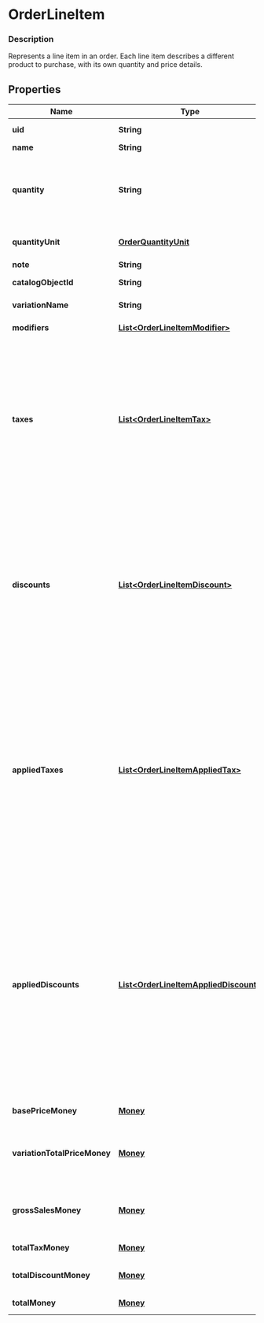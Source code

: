 
# OrderLineItem

### Description

Represents a line item in an order. Each line item describes a different product to purchase, with its own quantity and price details.

## Properties
Name | Type | Description | Notes
------------ | ------------- | ------------- | -------------
**uid** | **String** | Unique ID that identifies the line item only within this order. |  [optional]
**name** | **String** | The name of the line item. |  [optional]
**quantity** | **String** | The quantity purchased, formatted as a decimal number. For example: &#x60;\&quot;3\&quot;&#x60;.  Line items with a &#x60;quantity_unit&#x60; can have non-integer quantities. For example: &#x60;\&quot;1.70000\&quot;&#x60;. | 
**quantityUnit** | [**OrderQuantityUnit**](OrderQuantityUnit.md) | The unit and precision that this line item&#39;s quantity is measured in. |  [optional]
**note** | **String** | The note of the line item. |  [optional]
**catalogObjectId** | **String** | The [CatalogItemVariation](#type-catalogitemvariation) id applied to this line item. |  [optional]
**variationName** | **String** | The name of the variation applied to this line item. |  [optional]
**modifiers** | [**List&lt;OrderLineItemModifier&gt;**](OrderLineItemModifier.md) | The [CatalogModifier](#type-catalogmodifier)s applied to this line item. |  [optional]
**taxes** | [**List&lt;OrderLineItemTax&gt;**](OrderLineItemTax.md) | A list of taxes applied to this line item. On read or retrieve, this list includes both item-level taxes and any order-level taxes apportioned to this item. When creating an Order, set your item-level taxes in this list.  This field has been deprecated in favour of &#x60;applied_taxes&#x60;. Usage of both this field and &#x60;applied_taxes&#x60; when creating an order will result in an error. Usage of this field when sending requests to the UpdateOrder endpoint will result in an error. |  [optional]
**discounts** | [**List&lt;OrderLineItemDiscount&gt;**](OrderLineItemDiscount.md) | A list of discounts applied to this line item. On read or retrieve, this list includes both item-level discounts and any order-level discounts apportioned to this item. When creating an Order, set your item-level discounts in this list.  This field has been deprecated in favour of &#x60;applied_discounts&#x60;. Usage of both this field and &#x60;applied_discounts&#x60; when creating an order will result in an error. Usage of this field when sending requests to the UpdateOrder endpoint will result in an error. |  [optional]
**appliedTaxes** | [**List&lt;OrderLineItemAppliedTax&gt;**](OrderLineItemAppliedTax.md) | The list of references to taxes applied to this line item. Each &#x60;OrderLineItemAppliedTax&#x60; has a &#x60;tax_uid&#x60; that references the &#x60;uid&#x60; of a top-level &#x60;OrderLineItemTax&#x60; applied to the line item. On reads, the amount applied is populated.  An &#x60;OrderLineItemAppliedTax&#x60; will be automatically created on every line item for all &#x60;ORDER&#x60; scoped taxes added to the order. &#x60;OrderLineItemAppliedTax&#x60; records for &#x60;LINE_ITEM&#x60; scoped taxes must be added in requests for the tax to apply to any line items.  To change the amount of a tax, modify the referenced top-level tax. |  [optional]
**appliedDiscounts** | [**List&lt;OrderLineItemAppliedDiscount&gt;**](OrderLineItemAppliedDiscount.md) | The list of references to discounts applied to this line item. Each &#x60;OrderLineItemAppliedDiscount&#x60; has a &#x60;discount_uid&#x60; that references the &#x60;uid&#x60; of a top-level &#x60;OrderLineItemDiscounts&#x60; applied to the line item. On reads, the amount applied is populated.  An &#x60;OrderLineItemAppliedDiscount&#x60; will be automatically created on every line item for all &#x60;ORDER&#x60; scoped discounts that are added to the order. &#x60;OrderLineItemAppliedDiscount&#x60; records for &#x60;LINE_ITEM&#x60; scoped discounts must be added in requests for the discount to apply to any line items.  To change the amount of a discount, modify the referenced top-level discount. |  [optional]
**basePriceMoney** | [**Money**](Money.md) | The base price for a single unit of the line item. |  [optional]
**variationTotalPriceMoney** | [**Money**](Money.md) | The total price of all item variations sold in this line item. Calculated as &#x60;base_price_money&#x60; multiplied by &#x60;quantity&#x60;. Does not include modifiers. |  [optional]
**grossSalesMoney** | [**Money**](Money.md) | The amount of money made in gross sales for this line item. Calculated as the sum of the variation&#39;s total price and each modifier&#39;s total price. |  [optional]
**totalTaxMoney** | [**Money**](Money.md) | The total tax amount of money to collect for the line item. |  [optional]
**totalDiscountMoney** | [**Money**](Money.md) | The total discount amount of money to collect for the line item. |  [optional]
**totalMoney** | [**Money**](Money.md) | The total amount of money to collect for this line item. |  [optional]



